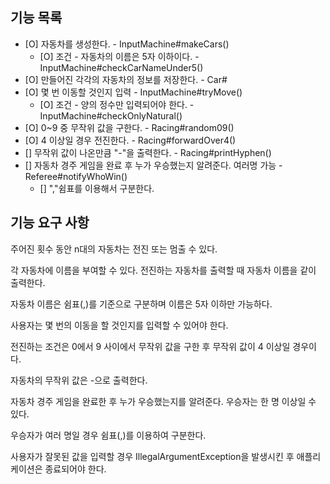 ## 기능 목록
- [O] 자동차를 생성한다.  - InputMachine#makeCars()
  - [O] 조건 - 자동차의 이름은 5자 이하이다. - InputMachine#checkCarNameUnder5()
- [O] 만들어진 각각의 자동차의 정보를 저장한다. - Car#
- [O] 몇 번 이동할 것인지 입력 - InputMachine#tryMove()
  - [O] 조건 - 양의 정수만 입력되어야 한다. - InputMachine#checkOnlyNatural()
- [O] 0~9 중 무작위 값을 구한다. - Racing#random09()
- [O] 4 이상일 경우 전진한다. - Racing#forwardOver4()
- [] 무작위 값이 나온만큼 "-"을 출력한다. - Racing#printHyphen()
- [] 자동차 경주 게임을 완료 후 누가 우승했는지 알려준다. 여러명 가능 - Referee#notifyWhoWin()
  - [] ","쉼표를 이용해서 구분한다.

## 기능 요구 사항

주어진 횟수 동안 n대의 자동차는 전진 또는 멈출 수 있다.

각 자동차에 이름을 부여할 수 있다. 전진하는 자동차를 출력할 때 자동차 이름을 같이 출력한다.

자동차 이름은 쉼표(,)를 기준으로 구분하며 이름은 5자 이하만 가능하다.

사용자는 몇 번의 이동을 할 것인지를 입력할 수 있어야 한다.

전진하는 조건은 0에서 9 사이에서 무작위 값을 구한 후 무작위 값이 4 이상일 경우이다.

자동차의 무작위 값은 -으로 출력한다.

자동차 경주 게임을 완료한 후 누가 우승했는지를 알려준다. 우승자는 한 명 이상일 수 있다.

우승자가 여러 명일 경우 쉼표(,)를 이용하여 구분한다.

사용자가 잘못된 값을 입력할 경우 IllegalArgumentException을 발생시킨 후 애플리케이션은 종료되어야 한다.